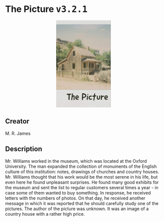 
# The Picture <kbd>v3.2.1</kbd>

<center>
  <img src="./cover-1024.jpg"/>
</center>

## Creator
M. R. James

## Description
Mr. Williams worked in the museum, which was located at the Oxford University. The man expanded the collection of monuments of the English culture of this institution: notes, drawings of churches and country houses. Mr. Williams thought that his work would be the most serene in his life, but even here he found unpleasant surprises. He found many good exhibits for the museum and sent the list to regular customers several times a year - in case some of them wanted to buy something. In response, he received letters with the numbers of photos. On that day, he received another message in which it was reported that he should carefully study one of the pictures. The author of the picture was unknown. It was an image of a country house with a rather high price.
